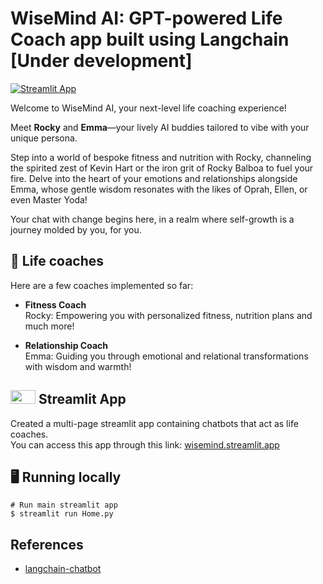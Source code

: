 # WiseMind AI: GPT-powered Life Coach app built using Langchain [Under development]

[![Streamlit App](https://static.streamlit.io/badges/streamlit_badge_black_white.svg)](https://wisemind.streamlit.app/)

Welcome to WiseMind AI, your next-level life coaching experience!

Meet **Rocky** and **Emma**—your lively AI buddies tailored to vibe with your unique persona.

Step into a world of bespoke fitness and nutrition with Rocky, channeling the spirited zest of Kevin Hart or the iron grit of Rocky Balboa to fuel your fire. Delve into the heart of your emotions and relationships alongside Emma, whose gentle wisdom resonates with the likes of Oprah, Ellen, or even Master Yoda! 

Your chat with change begins here, in a realm where self-growth is a journey molded by you, for you.

## 💬 Life coaches
Here are a few coaches implemented so far:

-  **Fitness Coach** \
  Rocky: Empowering you with personalized fitness, nutrition plans and much more!

  -  **Relationship Coach** \
  Emma: Guiding you through emotional and relational transformations with wisdom and warmth!
  
## <img src="https://streamlit.io/images/brand/streamlit-mark-color.png" width="40" height="22"> Streamlit App
Created a multi-page streamlit app containing chatbots that act as life coaches. \
You can access this app through this link: [wisemind.streamlit.app](https://wisemind.streamlit.app/)

## 🖥️ Running locally
```shell
# Run main streamlit app
$ streamlit run Home.py
```
## References
- [langchain-chatbot](https://github.com/shashankdeshpande/langchain-chatbot)
